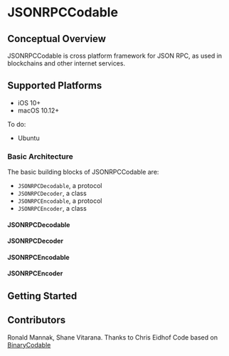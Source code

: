 # JSONRPCCodable

## Conceptual Overview

JSONRPCCodable is cross platform framework for JSON RPC, as used in blockchains and other internet services.

## Supported Platforms

- iOS 10+
- macOS 10.12+

To do:
- Ubuntu

### Basic Architecture

The basic building blocks of JSONRPCCodable are:
- `JSONRPCDecodable`, a protocol
- `JSONRPCDecoder`, a class
- `JSONRPCEncodable`, a protocol
- `JSONRPCEncoder`, a class

#### JSONRPCDecodable

#### JSONRPCDecoder

#### JSONRPCEncodable

#### JSONRPCEncoder

## Getting Started


## Contributors

Ronald Mannak, Shane Vitarana.
Thanks to Chris Eidhof
Code based on [BinaryCodable](https://www.mikeash.com/pyblog/friday-qa-2017-07-28-a-binary-coder-for-swift.html)
